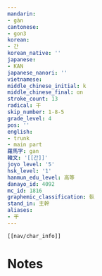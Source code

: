 ```yaml
---
mandarin:
- gàn
cantonese:
- gon3
korean:
- 간
korean_native: ''
japanese:
- KAN
japanese_nanori: ''
vietnamese:
middle_chinese_initial: k
middle_chinese_final: ɑn
stroke_count: 13
radical: 干
skip_number: 1-8-5
grade_level: 4
pos: ''
english:
- trunk
- main part
羅馬字: gan
韓文: '[[간]]'
joyo_level: '5'
hsk_level: '1'
hanmun_edu_level: 高等
danayo_id: 4092
mc_id: 1816
graphemic_classification: 倝
stand_in: 主幹
aliases:
- 干
---
```

```meta-bind-embed
[[nav/char_info]]
```

# Notes
